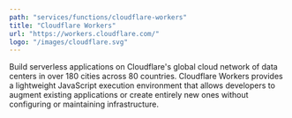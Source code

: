 ```yaml
---
path: "services/functions/cloudflare-workers"
title: "Cloudflare Workers"
url: "https://workers.cloudflare.com/"
logo: "/images/cloudflare.svg"
---
```


Build serverless applications on Cloudflare's global cloud network of data centers in over 180 cities across 80 countries. Cloudflare Workers provides a lightweight JavaScript execution environment that allows developers to augment existing applications or create entirely new ones without configuring or maintaining infrastructure.
